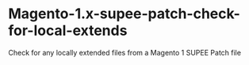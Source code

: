 # Magento-1.x-supee-patch-check-for-local-extends
Check for any locally extended files from a Magento 1 SUPEE Patch file
